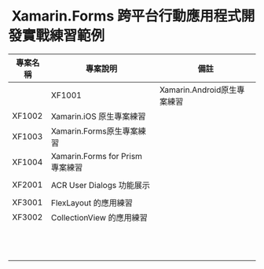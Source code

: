 #  Xamarin.Forms 跨平台行動應用程式開發實戰練習範例

|專案名稱|專案說明|備註|
|-|-|-|
||XF1001|Xamarin.Android原生專案練習||
|XF1002|Xamarin.iOS 原生專案練習||
|XF1003|Xamarin.Forms原生專案練習||
|XF1004|Xamarin.Forms for Prism 專案練習||
||||
|XF2001|ACR User Dialogs 功能展示||
||||
|XF3001|FlexLayout 的應用練習||
|XF3002|CollectionView 的應用練習||
||||
||||
||||
||||
||||
||||
||||
||||
||||
||||
||||
||||

